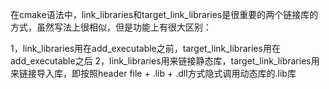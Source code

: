 在cmake语法中，link_libraries和target_link_libraries是很重要的两个链接库的方式，虽然写法上很相似，但是功能上有很大区别：

1，link_libraries用在add_executable之前，target_link_libraries用在add_executable之后
2，link_libraries用来链接静态库，target_link_libraries用来链接导入库，即按照header file + .lib + .dll方式隐式调用动态库的.lib库